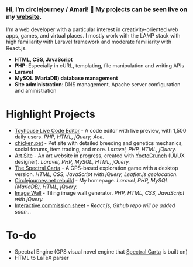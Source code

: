 ### Hi, I’m circlejourney / Amari! 🐳 My projects can be seen live on my [website](https://rebuild.circlejourney.net/interactive/).

I'm a web developer with a particular interest in creativity-oriented web apps, games, and virtual places. I mostly work with the LAMP stack with high familiarity with Laravel framework and moderate familiarity with React.js.
- **HTML, CSS, JavaScript**
- **PHP**: Especially in cURL, templating, file manipulation and writing APIs
- **Laravel**
- **MySQL (MariaDB) database management**
- **Site administration**: DNS management, Apache server configuration and aministration

# Highlight Projects
- [Toyhouse Live Code Editor](https://github.com/circlejourney/theditor) - A code editor with live preview, with 1,500 daily users. *PHP, HTML, jQuery, Ace.*
- [chicken.pet](https://chicken.pet) - Pet site with detailed breeding and genetics mechanics, social forums, item trading, and more. *Laravel, PHP, HTML, jQuery.*
- [Art Site](https://github.com/circlejourney/artsite) - An art website in progress, created with [YoctoCrunch](https://yoctocrunch.carrd.co/) (UI/UX designer). *Laravel, PHP, MySQL, HTML, jQuery.*
- [The Spectral Carta](https://github.com/circlejourney/spectralcarta) - A GPS-based exploration game with a desktop version. *HTML, CSS, JavaScript with jQuery, Leaflet.js geolocation.*
- [Circlejourney.net rebuild](https://github.com/circlejourney/circlejourney-net) - My homepage. *Laravel, PHP, MySQL (MariaDB), HTML, jQuery.*
- [Image Wall](https://github.com/circlejourney/imagewall) - Tiling image wall generator. *PHP, HTML, CSS, JavaScript with jQuery.*
- [Interactive commission sheet](https://circlejourney.net/commissions/) - *React.js, Github repo will be added soon...*

# To-do
- Spectral Engine (GPS visual novel engine that [Spectral Carta](https://github.com/circlejourney/spectralcarta) is built on)
- HTML to LaTeX parser
